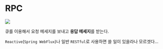 # RPC

![](https://www.rabbitmq.com/img/tutorials/python-six.png)

큐를 이용해서 요청 메세지를 보내고 **응답 메세지**를 받는다.

`Reactive`(`Spring WebFlux`)나 일반 `RESTful`로 사용하면 쓸 일이 있을라나 모르겟다...